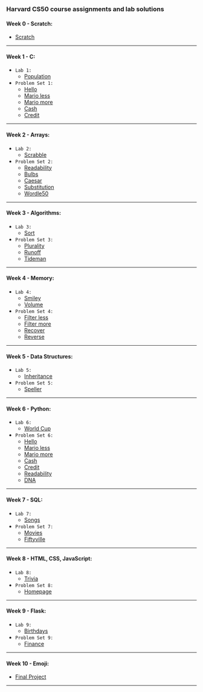 ### Harvard CS50 course assignments and lab solutions

#### Week 0 - Scratch:

- [Scratch](scratch/Find-the-Dino.sb3)

---

#### Week 1 - C:

- `Lab 1:`
  - [Population](population/population.c)
- `Problem Set 1:`
  - [Hello](hello/hello.c)
  - [Mario less](mario-less/mario.c)
  - [Mario more](mario-more/mario.c)
  - [Cash](cash/cash.c)
  - [Credit](credit/credit.c)

---

#### Week 2 - Arrays:

- `Lab 2:`
  - [Scrabble](scrabble/scrabble.c)
- `Problem Set 2:`
  - [Readability](readability/readability.c)
  - [Bulbs](bulbs/bulbs.c)
  - [Caesar](caesar/caesar.c)
  - [Substitution](substitution/substitution.c)
  - [Wordle50](wordle/wordle.c)

---

#### Week 3 - Algorithms:

- `Lab 3:`
  - [Sort](sort)
- `Problem Set 3:`
  - [Plurality](plurality/plurality.c)
  - [Runoff](runoff/runoff.c)
  - [Tideman](tideman/tideman.c)

---

#### Week 4 - Memory:

- `Lab 4:`
  - [Smiley](smiley/helpers.c)
  - [Volume](volume/volume.c)
- `Problem Set 4:`
  - [Filter less](filter-less/helpers.c)
  - [Filter more](filter-more/helpers.c)
  - [Recover](recover/recover.c)
  - [Reverse](reverse/reverse.c)

---

#### Week 5 - Data Structures:

- `Lab 5:`
  - [Inheritance](inheritance/inheritance.c)
- `Problem Set 5:`
  - [Speller](speller/dictionary.c)

---

#### Week 6 - Python:

- `Lab 6:`
  - [World Cup](worldcup/tournament.py)
- `Problem Set 6:`
  - [Hello](sentimental-hello/hello.py)
  - [Mario less](sentimental-mario-less/mario.py)
  - [Mario more](sentimental-mario-more/mario.py)
  - [Cash](sentimental-cash/cash.py)
  - [Credit](sentimental-credit/credit.py)
  - [Readability](sentimental-readability/readability.py)
  - [DNA](dna/dna.py)

---

#### Week 7 - SQL:

- `Lab 7:`
  - [Songs](songs)
- `Problem Set 7:`
  - [Movies](movies)
  - [Fiftyville](fiftyville)

---

#### Week 8 - HTML, CSS, JavaScript:

- `Lab 8:`
  - [Trivia](trivia)
- `Problem Set 8:`
  - [Homepage](homepage)

---

#### Week 9 - Flask:

- `Lab 9:`
  - [Birthdays](birthdays)
- `Problem Set 9:`
  - [Finance](finance)

---

#### Week 10 - Emoji:

- [Final Project](project/app.py)

---

